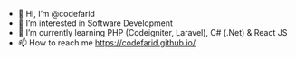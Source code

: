 - 👋 Hi, I’m @codefarid
- 👀 I’m interested in Software Development
- 🌱 I’m currently learning PHP (Codeigniter, Laravel), C# (.Net) & React JS  
- 📫 How to reach me https://codefarid.github.io/

